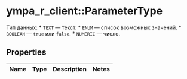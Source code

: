 # ympa_r_client::ParameterType

Тип данных:  * `TEXT` — текст. * `ENUM` — список возможных значений. * `BOOLEAN` — `true` или `false`. * `NUMERIC` — число. 

## Properties
Name | Type | Description | Notes
------------ | ------------- | ------------- | -------------


